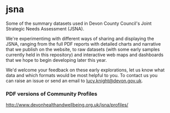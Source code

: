 # jsna
Some of the summary datasets used in Devon County Council's Joint Strategic Needs Assessment (JSNA).

We're experimentimg with different ways of sharing and displaying the JSNA, ranging from the full PDF reports with detailed charts and narrative that we publish on the website, to raw datasets (with some early samples currently held in this repository) and interactive web maps and dashboards that we hope to begin developing later this year.

We'd welcome your feedback on these early explorations, let us know what data and which formats would be most helpful to you. To contact us you can raise an issue or send an email to lucy.knight@devon.gov.uk.

### PDF versions of Community Profiles
http://www.devonhealthandwellbeing.org.uk/jsna/profiles/
